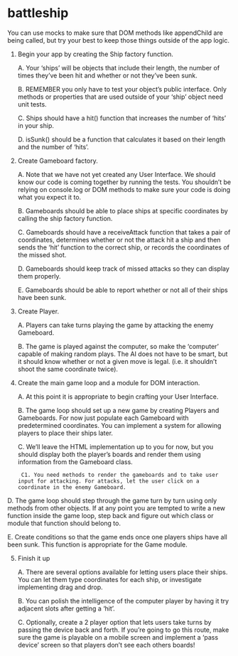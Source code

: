 # battleship
You can use mocks to make sure that DOM methods like appendChild are being called, but try your best to keep those things outside of the app logic.

1. Begin your app by creating the Ship factory function.

    A. Your ‘ships’ will be objects that include their length, the number of times they’ve been hit and whether or not they’ve been sunk.

    B. REMEMBER you only have to test your object’s public interface. Only methods or properties that are used outside of your ‘ship’ object need unit tests.

    C. Ships should have a hit() function that increases the number of ‘hits’ in your ship.

    D. isSunk() should be a function that calculates it based on their length and the number of ‘hits’.

2. Create Gameboard factory.

    A. Note that we have not yet created any User Interface. We should know our code is coming together by running the tests. You shouldn’t be relying on console.log or DOM methods to make sure your code is doing what you expect it to.

    B. Gameboards should be able to place ships at specific coordinates by calling the ship factory function.

    C. Gameboards should have a receiveAttack function that takes a pair of coordinates, determines whether or not the attack hit a ship and then sends the ‘hit’ function to the correct ship, or records the coordinates of the missed shot.

    D. Gameboards should keep track of missed attacks so they can display them properly.

    E. Gameboards should be able to report whether or not all of their ships have been sunk.

3. Create Player.

    A. Players can take turns playing the game by attacking the enemy Gameboard.

    B. The game is played against the computer, so make the ‘computer’ capable of making random plays. The AI does not have to be smart, but it should know whether or not a given move is legal. (i.e. it shouldn’t shoot the same coordinate twice).

4. Create the main game loop and a module for DOM interaction.

    A. At this point it is appropriate to begin crafting your User Interface.

    B. The game loop should set up a new game by creating Players and Gameboards. For now just populate each Gameboard with predetermined coordinates. You can implement a system for allowing players to place their ships later.

    C. We’ll leave the HTML implementation up to you for now, but you should display both the player’s boards and render them using information from the Gameboard class.

        C1. You need methods to render the gameboards and to take user input for attacking. For attacks, let the user click on a coordinate in the enemy Gameboard.

D. The game loop should step through the game turn by turn using only methods from other objects. If at any point you are tempted to write a new function inside the game loop, step back and figure out which class or module that function should belong to.

E. Create conditions so that the game ends once one players ships have all been sunk. This function is appropriate for the Game module.

5. Finish it up

    A. There are several options available for letting users place their ships. You can let them type coordinates for each ship, or investigate implementing drag and drop.

    B. You can polish the intelligence of the computer player by having it try adjacent slots after getting a ‘hit’.

    C. Optionally, create a 2 player option that lets users take turns by passing the device back and forth. If you’re going to go this route, make sure the game is playable on a mobile screen and implement a ‘pass device’ screen so that players don’t see each others boards!